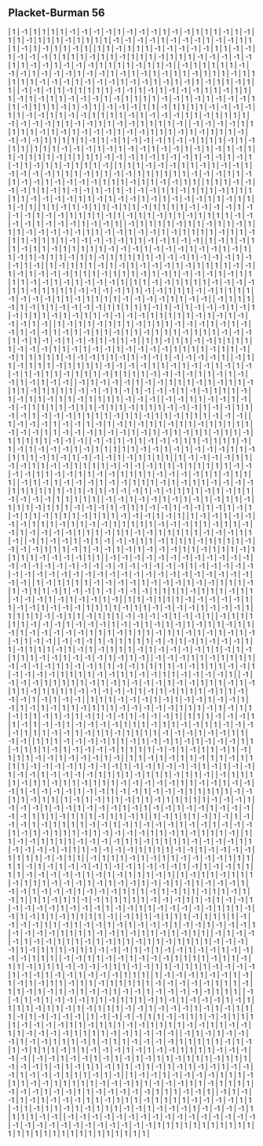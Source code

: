 ## Placket-Burman 56

|  1 | -1 |  1 |  1 |  1 |  1 | -1 | -1 | -1 | -1 |  1 | -1 | -1 | -1 |  1 | -1 | -1 |  1 |  1 |  1 | -1 |  1 | -1 |  1 |  1 | -1 |  1 |  1 |  1 | -1 |  1 |  1 |  1 |  1 | -1 | -1 | -1 | -1 |  1 | -1 | -1 | -1 |  1 | -1 | -1 |  1 |  1 |  1 | -1 |  1 | -1 |  1 |  1 | -1 |  1 |
|  1 |  1 | -1 |  1 |  1 |  1 | -1 | -1 | -1 | -1 | -1 |  1 |  1 | -1 | -1 |  1 | -1 | -1 | -1 |  1 |  1 |  1 |  1 | -1 |  1 |  1 | -1 |  1 |  1 |  1 | -1 |  1 |  1 |  1 | -1 | -1 | -1 | -1 | -1 |  1 |  1 | -1 | -1 |  1 | -1 | -1 | -1 |  1 |  1 |  1 |  1 | -1 |  1 |  1 | -1 |
| -1 |  1 |  1 |  1 |  1 |  1 | -1 | -1 | -1 |  1 | -1 | -1 | -1 |  1 | -1 | -1 |  1 | -1 |  1 | -1 |  1 | -1 |  1 |  1 | -1 |  1 |  1 |  1 | -1 |  1 |  1 |  1 |  1 |  1 | -1 | -1 | -1 |  1 | -1 | -1 | -1 |  1 | -1 | -1 |  1 | -1 |  1 | -1 |  1 | -1 |  1 |  1 | -1 |  1 |  1 |
| -1 | -1 | -1 |  1 | -1 |  1 |  1 |  1 |  1 | -1 | -1 |  1 | -1 |  1 | -1 | -1 | -1 |  1 |  1 | -1 |  1 |  1 |  1 | -1 |  1 | -1 |  1 |  1 | -1 | -1 | -1 |  1 | -1 |  1 |  1 |  1 |  1 | -1 | -1 |  1 | -1 |  1 | -1 | -1 | -1 |  1 |  1 | -1 |  1 |  1 |  1 | -1 |  1 | -1 |  1 |
| -1 | -1 | -1 |  1 |  1 | -1 |  1 |  1 |  1 |  1 | -1 | -1 | -1 | -1 |  1 |  1 | -1 | -1 |  1 |  1 | -1 | -1 |  1 |  1 |  1 |  1 | -1 |  1 | -1 | -1 | -1 |  1 |  1 | -1 |  1 |  1 |  1 |  1 | -1 | -1 | -1 | -1 |  1 |  1 | -1 | -1 |  1 |  1 | -1 | -1 |  1 |  1 |  1 |  1 | -1 |
| -1 | -1 | -1 | -1 |  1 |  1 |  1 |  1 |  1 | -1 |  1 | -1 |  1 | -1 | -1 | -1 |  1 | -1 | -1 |  1 |  1 |  1 | -1 |  1 | -1 |  1 |  1 |  1 | -1 | -1 | -1 | -1 |  1 |  1 |  1 |  1 |  1 | -1 |  1 | -1 |  1 | -1 | -1 | -1 |  1 | -1 | -1 |  1 |  1 |  1 | -1 |  1 | -1 |  1 |  1 |
|  1 |  1 |  1 | -1 | -1 | -1 |  1 | -1 |  1 | -1 | -1 |  1 | -1 | -1 |  1 | -1 |  1 | -1 |  1 | -1 |  1 |  1 | -1 |  1 |  1 |  1 | -1 |  1 |  1 |  1 |  1 | -1 | -1 | -1 |  1 | -1 |  1 | -1 | -1 |  1 | -1 | -1 |  1 | -1 |  1 | -1 |  1 | -1 |  1 |  1 | -1 |  1 |  1 |  1 | -1 |
|  1 |  1 |  1 | -1 | -1 | -1 |  1 |  1 | -1 |  1 | -1 | -1 |  1 | -1 | -1 | -1 | -1 |  1 |  1 |  1 | -1 |  1 |  1 | -1 | -1 |  1 |  1 |  1 |  1 |  1 |  1 | -1 | -1 | -1 |  1 |  1 | -1 |  1 | -1 | -1 |  1 | -1 | -1 | -1 | -1 |  1 |  1 |  1 | -1 |  1 |  1 | -1 | -1 |  1 |  1 |
|  1 |  1 |  1 | -1 | -1 | -1 | -1 |  1 |  1 | -1 |  1 | -1 | -1 |  1 | -1 |  1 | -1 | -1 | -1 |  1 |  1 | -1 |  1 |  1 |  1 | -1 |  1 |  1 |  1 |  1 |  1 | -1 | -1 | -1 | -1 |  1 |  1 | -1 |  1 | -1 | -1 |  1 | -1 |  1 | -1 | -1 | -1 |  1 |  1 | -1 |  1 |  1 |  1 | -1 |  1 |
|  1 |  1 | -1 |  1 | -1 |  1 |  1 | -1 |  1 |  1 | -1 |  1 |  1 |  1 |  1 | -1 | -1 | -1 | -1 |  1 | -1 | -1 | -1 |  1 | -1 | -1 |  1 |  1 |  1 |  1 | -1 |  1 | -1 |  1 |  1 | -1 |  1 |  1 | -1 |  1 |  1 |  1 |  1 | -1 | -1 | -1 | -1 |  1 | -1 | -1 | -1 |  1 | -1 | -1 |  1 |
| -1 |  1 |  1 |  1 |  1 | -1 |  1 |  1 | -1 |  1 |  1 | -1 |  1 |  1 |  1 | -1 | -1 | -1 | -1 | -1 |  1 |  1 | -1 | -1 |  1 | -1 | -1 |  1 | -1 |  1 |  1 |  1 |  1 | -1 |  1 |  1 | -1 |  1 |  1 | -1 |  1 |  1 |  1 | -1 | -1 | -1 | -1 | -1 |  1 |  1 | -1 | -1 |  1 | -1 | -1 |
|  1 | -1 |  1 | -1 |  1 |  1 | -1 |  1 |  1 | -1 |  1 |  1 |  1 |  1 |  1 | -1 | -1 | -1 |  1 | -1 | -1 | -1 |  1 | -1 | -1 |  1 | -1 |  1 |  1 | -1 |  1 | -1 |  1 |  1 | -1 |  1 |  1 | -1 |  1 |  1 |  1 |  1 |  1 | -1 | -1 | -1 |  1 | -1 | -1 | -1 |  1 | -1 | -1 |  1 | -1 |
|  1 | -1 |  1 |  1 |  1 | -1 |  1 | -1 |  1 | -1 | -1 | -1 |  1 | -1 |  1 |  1 |  1 |  1 | -1 | -1 |  1 | -1 |  1 | -1 | -1 | -1 |  1 |  1 |  1 | -1 |  1 |  1 |  1 | -1 |  1 | -1 |  1 | -1 | -1 | -1 |  1 | -1 |  1 |  1 |  1 |  1 | -1 | -1 |  1 | -1 |  1 | -1 | -1 | -1 |  1 |
|  1 |  1 | -1 | -1 |  1 |  1 |  1 |  1 | -1 | -1 | -1 | -1 |  1 |  1 | -1 |  1 |  1 |  1 |  1 | -1 | -1 | -1 | -1 |  1 |  1 | -1 | -1 |  1 |  1 |  1 | -1 | -1 |  1 |  1 |  1 |  1 | -1 | -1 | -1 | -1 |  1 |  1 | -1 |  1 |  1 |  1 |  1 | -1 | -1 | -1 | -1 |  1 |  1 | -1 | -1 |
| -1 |  1 |  1 |  1 | -1 |  1 | -1 |  1 |  1 | -1 | -1 | -1 | -1 |  1 |  1 |  1 |  1 |  1 | -1 |  1 | -1 |  1 | -1 | -1 | -1 |  1 | -1 |  1 | -1 |  1 |  1 |  1 | -1 |  1 | -1 |  1 |  1 | -1 | -1 | -1 | -1 |  1 |  1 |  1 |  1 |  1 | -1 |  1 | -1 |  1 | -1 | -1 | -1 |  1 | -1 |
|  1 | -1 |  1 |  1 | -1 |  1 |  1 |  1 | -1 |  1 |  1 |  1 | -1 | -1 | -1 |  1 | -1 |  1 | -1 | -1 |  1 | -1 | -1 |  1 | -1 |  1 | -1 |  1 |  1 | -1 |  1 |  1 | -1 |  1 |  1 |  1 | -1 |  1 |  1 |  1 | -1 | -1 | -1 |  1 | -1 |  1 | -1 | -1 |  1 | -1 | -1 |  1 | -1 |  1 | -1 |
|  1 |  1 | -1 |  1 |  1 | -1 | -1 |  1 |  1 |  1 |  1 |  1 | -1 | -1 | -1 |  1 |  1 | -1 |  1 | -1 | -1 |  1 | -1 | -1 | -1 | -1 |  1 |  1 |  1 |  1 | -1 |  1 |  1 | -1 | -1 |  1 |  1 |  1 |  1 |  1 | -1 | -1 | -1 |  1 |  1 | -1 |  1 | -1 | -1 |  1 | -1 | -1 | -1 | -1 |  1 |
| -1 |  1 |  1 | -1 |  1 |  1 |  1 | -1 |  1 |  1 |  1 |  1 | -1 | -1 | -1 | -1 |  1 |  1 | -1 |  1 | -1 | -1 |  1 | -1 |  1 | -1 | -1 |  1 | -1 |  1 |  1 | -1 |  1 |  1 |  1 | -1 |  1 |  1 |  1 |  1 | -1 | -1 | -1 | -1 |  1 |  1 | -1 |  1 | -1 | -1 |  1 | -1 |  1 | -1 | -1 |
| -1 |  1 | -1 | -1 | -1 |  1 | -1 | -1 |  1 |  1 |  1 | -1 |  1 | -1 |  1 |  1 | -1 |  1 |  1 | -1 |  1 |  1 |  1 |  1 | -1 | -1 | -1 |  1 | -1 |  1 | -1 | -1 | -1 |  1 | -1 | -1 |  1 |  1 |  1 | -1 |  1 | -1 |  1 |  1 | -1 |  1 |  1 | -1 |  1 |  1 |  1 |  1 | -1 | -1 | -1 |
| -1 | -1 |  1 |  1 | -1 | -1 |  1 | -1 | -1 | -1 |  1 |  1 |  1 |  1 | -1 |  1 |  1 | -1 |  1 |  1 | -1 |  1 |  1 |  1 | -1 | -1 | -1 |  1 | -1 | -1 |  1 |  1 | -1 | -1 |  1 | -1 | -1 | -1 |  1 |  1 |  1 |  1 | -1 |  1 |  1 | -1 |  1 |  1 | -1 |  1 |  1 |  1 | -1 | -1 | -1 |
|  1 | -1 | -1 | -1 |  1 | -1 | -1 |  1 | -1 |  1 | -1 |  1 | -1 |  1 |  1 | -1 |  1 |  1 | -1 |  1 |  1 |  1 |  1 |  1 | -1 | -1 | -1 |  1 |  1 | -1 | -1 | -1 |  1 | -1 | -1 |  1 | -1 |  1 | -1 |  1 | -1 |  1 |  1 | -1 |  1 |  1 | -1 |  1 |  1 |  1 |  1 |  1 | -1 | -1 | -1 |
| -1 | -1 |  1 | -1 |  1 | -1 | -1 | -1 |  1 |  1 | -1 |  1 |  1 |  1 | -1 |  1 | -1 |  1 | -1 | -1 | -1 |  1 | -1 |  1 |  1 |  1 |  1 |  1 | -1 | -1 |  1 | -1 |  1 | -1 | -1 | -1 |  1 |  1 | -1 |  1 |  1 |  1 | -1 |  1 | -1 |  1 | -1 | -1 | -1 |  1 | -1 |  1 |  1 |  1 |  1 |
|  1 | -1 | -1 | -1 | -1 |  1 |  1 | -1 | -1 |  1 |  1 | -1 | -1 |  1 |  1 |  1 |  1 | -1 | -1 | -1 | -1 |  1 |  1 | -1 |  1 |  1 |  1 |  1 |  1 | -1 | -1 | -1 | -1 |  1 |  1 | -1 | -1 |  1 |  1 | -1 | -1 |  1 |  1 |  1 |  1 | -1 | -1 | -1 | -1 |  1 |  1 | -1 |  1 |  1 |  1 |
| -1 |  1 | -1 |  1 | -1 | -1 | -1 |  1 | -1 | -1 |  1 |  1 |  1 | -1 |  1 | -1 |  1 |  1 | -1 | -1 | -1 | -1 |  1 |  1 |  1 |  1 |  1 |  1 | -1 |  1 | -1 |  1 | -1 | -1 | -1 |  1 | -1 | -1 |  1 |  1 |  1 | -1 |  1 | -1 |  1 |  1 | -1 | -1 | -1 | -1 |  1 |  1 |  1 |  1 |  1 |
| -1 | -1 |  1 | -1 | -1 |  1 | -1 |  1 | -1 |  1 | -1 |  1 |  1 | -1 |  1 |  1 |  1 | -1 |  1 |  1 |  1 | -1 | -1 | -1 |  1 | -1 |  1 |  1 | -1 | -1 |  1 | -1 | -1 |  1 | -1 |  1 | -1 |  1 | -1 |  1 |  1 | -1 |  1 |  1 |  1 | -1 |  1 |  1 |  1 | -1 | -1 | -1 |  1 | -1 |  1 |
|  1 | -1 | -1 |  1 | -1 | -1 | -1 | -1 |  1 |  1 |  1 | -1 |  1 |  1 | -1 | -1 |  1 |  1 |  1 |  1 |  1 | -1 | -1 | -1 |  1 |  1 | -1 |  1 |  1 | -1 | -1 |  1 | -1 | -1 | -1 | -1 |  1 |  1 |  1 | -1 |  1 |  1 | -1 | -1 |  1 |  1 |  1 |  1 |  1 | -1 | -1 | -1 |  1 |  1 | -1 |
| -1 |  1 | -1 | -1 |  1 | -1 |  1 | -1 | -1 | -1 |  1 |  1 | -1 |  1 |  1 |  1 | -1 |  1 |  1 |  1 |  1 | -1 | -1 | -1 | -1 |  1 |  1 |  1 | -1 |  1 | -1 | -1 |  1 | -1 |  1 | -1 | -1 | -1 |  1 |  1 | -1 |  1 |  1 |  1 | -1 |  1 |  1 |  1 |  1 | -1 | -1 | -1 | -1 |  1 |  1 |
| -1 | -1 | -1 | -1 | -1 | -1 | -1 | -1 | -1 | -1 | -1 | -1 | -1 | -1 | -1 | -1 | -1 | -1 | -1 | -1 | -1 | -1 | -1 | -1 | -1 | -1 | -1 |  1 | -1 | -1 | -1 | -1 | -1 | -1 | -1 | -1 | -1 | -1 | -1 | -1 | -1 | -1 | -1 | -1 | -1 | -1 | -1 | -1 | -1 | -1 | -1 | -1 | -1 | -1 | -1 |
|  1 | -1 |  1 |  1 |  1 |  1 | -1 | -1 | -1 | -1 |  1 | -1 | -1 | -1 |  1 | -1 | -1 |  1 |  1 |  1 | -1 |  1 | -1 |  1 |  1 | -1 |  1 | -1 | -1 |  1 | -1 | -1 | -1 | -1 |  1 |  1 |  1 |  1 | -1 |  1 |  1 |  1 | -1 |  1 |  1 | -1 | -1 | -1 |  1 | -1 |  1 | -1 | -1 |  1 | -1 |
|  1 |  1 | -1 |  1 |  1 |  1 | -1 | -1 | -1 | -1 | -1 |  1 |  1 | -1 | -1 |  1 | -1 | -1 | -1 |  1 |  1 |  1 |  1 | -1 |  1 |  1 | -1 | -1 | -1 | -1 |  1 | -1 | -1 | -1 |  1 |  1 |  1 |  1 |  1 | -1 | -1 |  1 |  1 | -1 |  1 |  1 |  1 | -1 | -1 | -1 | -1 |  1 | -1 | -1 |  1 |
| -1 |  1 |  1 |  1 |  1 |  1 | -1 | -1 | -1 |  1 | -1 | -1 | -1 |  1 | -1 | -1 |  1 | -1 |  1 | -1 |  1 | -1 |  1 |  1 | -1 |  1 |  1 | -1 |  1 | -1 | -1 | -1 | -1 | -1 |  1 |  1 |  1 | -1 |  1 |  1 |  1 | -1 |  1 |  1 | -1 |  1 | -1 |  1 | -1 |  1 | -1 | -1 |  1 | -1 | -1 |
| -1 | -1 | -1 |  1 | -1 |  1 |  1 |  1 |  1 | -1 | -1 |  1 | -1 |  1 | -1 | -1 | -1 |  1 |  1 | -1 |  1 |  1 |  1 | -1 |  1 | -1 |  1 | -1 |  1 |  1 |  1 | -1 |  1 | -1 | -1 | -1 | -1 |  1 |  1 | -1 |  1 | -1 |  1 |  1 |  1 | -1 | -1 |  1 | -1 | -1 | -1 |  1 | -1 |  1 | -1 |
| -1 | -1 | -1 |  1 |  1 | -1 |  1 |  1 |  1 |  1 | -1 | -1 | -1 | -1 |  1 |  1 | -1 | -1 |  1 |  1 | -1 | -1 |  1 |  1 |  1 |  1 | -1 | -1 |  1 |  1 |  1 | -1 | -1 |  1 | -1 | -1 | -1 | -1 |  1 |  1 |  1 |  1 | -1 | -1 |  1 |  1 | -1 | -1 |  1 |  1 | -1 | -1 | -1 | -1 |  1 |
| -1 | -1 | -1 | -1 |  1 |  1 |  1 |  1 |  1 | -1 |  1 | -1 |  1 | -1 | -1 | -1 |  1 | -1 | -1 |  1 |  1 |  1 | -1 |  1 | -1 |  1 |  1 | -1 |  1 |  1 |  1 |  1 | -1 | -1 | -1 | -1 | -1 |  1 | -1 |  1 | -1 |  1 |  1 |  1 | -1 |  1 |  1 | -1 | -1 | -1 |  1 | -1 |  1 | -1 | -1 |
|  1 |  1 |  1 | -1 | -1 | -1 |  1 | -1 |  1 | -1 | -1 |  1 | -1 | -1 |  1 | -1 |  1 | -1 |  1 | -1 |  1 |  1 | -1 |  1 |  1 |  1 | -1 | -1 | -1 | -1 | -1 |  1 |  1 |  1 | -1 |  1 | -1 |  1 |  1 | -1 |  1 |  1 | -1 |  1 | -1 |  1 | -1 |  1 | -1 | -1 |  1 | -1 | -1 | -1 |  1 |
|  1 |  1 |  1 | -1 | -1 | -1 |  1 |  1 | -1 |  1 | -1 | -1 |  1 | -1 | -1 | -1 | -1 |  1 |  1 |  1 | -1 |  1 |  1 | -1 | -1 |  1 |  1 | -1 | -1 | -1 | -1 |  1 |  1 |  1 | -1 | -1 |  1 | -1 |  1 |  1 | -1 |  1 |  1 |  1 |  1 | -1 | -1 | -1 |  1 | -1 | -1 |  1 |  1 | -1 | -1 |
|  1 |  1 |  1 | -1 | -1 | -1 | -1 |  1 |  1 | -1 |  1 | -1 | -1 |  1 | -1 |  1 | -1 | -1 | -1 |  1 |  1 | -1 |  1 |  1 |  1 | -1 |  1 | -1 | -1 | -1 | -1 |  1 |  1 |  1 |  1 | -1 | -1 |  1 | -1 |  1 |  1 | -1 |  1 | -1 |  1 |  1 |  1 | -1 | -1 |  1 | -1 | -1 | -1 |  1 | -1 |
|  1 |  1 | -1 |  1 | -1 |  1 |  1 | -1 |  1 |  1 | -1 |  1 |  1 |  1 |  1 | -1 | -1 | -1 | -1 |  1 | -1 | -1 | -1 |  1 | -1 | -1 |  1 | -1 | -1 | -1 |  1 | -1 |  1 | -1 | -1 |  1 | -1 | -1 |  1 | -1 | -1 | -1 | -1 |  1 |  1 |  1 |  1 | -1 |  1 |  1 |  1 | -1 |  1 |  1 | -1 |
| -1 |  1 |  1 |  1 |  1 | -1 |  1 |  1 | -1 |  1 |  1 | -1 |  1 |  1 |  1 | -1 | -1 | -1 | -1 | -1 |  1 |  1 | -1 | -1 |  1 | -1 | -1 | -1 |  1 | -1 | -1 | -1 | -1 |  1 | -1 | -1 |  1 | -1 | -1 |  1 | -1 | -1 | -1 |  1 |  1 |  1 |  1 |  1 | -1 | -1 |  1 |  1 | -1 |  1 |  1 |
|  1 | -1 |  1 | -1 |  1 |  1 | -1 |  1 |  1 | -1 |  1 |  1 |  1 |  1 |  1 | -1 | -1 | -1 |  1 | -1 | -1 | -1 |  1 | -1 | -1 |  1 | -1 | -1 | -1 |  1 | -1 |  1 | -1 | -1 |  1 | -1 | -1 |  1 | -1 | -1 | -1 | -1 | -1 |  1 |  1 |  1 | -1 |  1 |  1 |  1 | -1 |  1 |  1 | -1 |  1 |
|  1 | -1 |  1 |  1 |  1 | -1 |  1 | -1 |  1 | -1 | -1 | -1 |  1 | -1 |  1 |  1 |  1 |  1 | -1 | -1 |  1 | -1 |  1 | -1 | -1 | -1 |  1 | -1 | -1 |  1 | -1 | -1 | -1 |  1 | -1 |  1 | -1 |  1 |  1 |  1 | -1 |  1 | -1 | -1 | -1 | -1 |  1 |  1 | -1 |  1 | -1 |  1 |  1 |  1 | -1 |
|  1 |  1 | -1 | -1 |  1 |  1 |  1 |  1 | -1 | -1 | -1 | -1 |  1 |  1 | -1 |  1 |  1 |  1 |  1 | -1 | -1 | -1 | -1 |  1 |  1 | -1 | -1 | -1 | -1 | -1 |  1 |  1 | -1 | -1 | -1 | -1 |  1 |  1 |  1 |  1 | -1 | -1 |  1 | -1 | -1 | -1 | -1 |  1 |  1 |  1 |  1 | -1 | -1 |  1 |  1 |
| -1 |  1 |  1 |  1 | -1 |  1 | -1 |  1 |  1 | -1 | -1 | -1 | -1 |  1 |  1 |  1 |  1 |  1 | -1 |  1 | -1 |  1 | -1 | -1 | -1 |  1 | -1 | -1 |  1 | -1 | -1 | -1 |  1 | -1 |  1 | -1 | -1 |  1 |  1 |  1 |  1 | -1 | -1 | -1 | -1 | -1 |  1 | -1 |  1 | -1 |  1 |  1 |  1 | -1 |  1 |
|  1 | -1 |  1 |  1 | -1 |  1 |  1 |  1 | -1 |  1 |  1 |  1 | -1 | -1 | -1 |  1 | -1 |  1 | -1 | -1 |  1 | -1 | -1 |  1 | -1 |  1 | -1 | -1 | -1 |  1 | -1 | -1 |  1 | -1 | -1 | -1 |  1 | -1 | -1 | -1 |  1 |  1 |  1 | -1 |  1 | -1 |  1 |  1 | -1 |  1 |  1 | -1 |  1 | -1 |  1 |
|  1 |  1 | -1 |  1 |  1 | -1 | -1 |  1 |  1 |  1 |  1 |  1 | -1 | -1 | -1 |  1 |  1 | -1 |  1 | -1 | -1 |  1 | -1 | -1 | -1 | -1 |  1 | -1 | -1 | -1 |  1 | -1 | -1 |  1 |  1 | -1 | -1 | -1 | -1 | -1 |  1 |  1 |  1 | -1 | -1 |  1 | -1 |  1 |  1 | -1 |  1 |  1 |  1 |  1 | -1 |
| -1 |  1 |  1 | -1 |  1 |  1 |  1 | -1 |  1 |  1 |  1 |  1 | -1 | -1 | -1 | -1 |  1 |  1 | -1 |  1 | -1 | -1 |  1 | -1 |  1 | -1 | -1 | -1 |  1 | -1 | -1 |  1 | -1 | -1 | -1 |  1 | -1 | -1 | -1 | -1 |  1 |  1 |  1 |  1 | -1 | -1 |  1 | -1 |  1 |  1 | -1 |  1 | -1 |  1 |  1 |
| -1 |  1 | -1 | -1 | -1 |  1 | -1 | -1 |  1 |  1 |  1 | -1 |  1 | -1 |  1 |  1 | -1 |  1 |  1 | -1 |  1 |  1 |  1 |  1 | -1 | -1 | -1 | -1 |  1 | -1 |  1 |  1 |  1 | -1 |  1 |  1 | -1 | -1 | -1 |  1 | -1 |  1 | -1 | -1 |  1 | -1 | -1 |  1 | -1 | -1 | -1 | -1 |  1 |  1 |  1 |
| -1 | -1 |  1 |  1 | -1 | -1 |  1 | -1 | -1 | -1 |  1 |  1 |  1 |  1 | -1 |  1 |  1 | -1 |  1 |  1 | -1 |  1 |  1 |  1 | -1 | -1 | -1 | -1 |  1 |  1 | -1 | -1 |  1 |  1 | -1 |  1 |  1 |  1 | -1 | -1 | -1 | -1 |  1 | -1 | -1 |  1 | -1 | -1 |  1 | -1 | -1 | -1 |  1 |  1 |  1 |
|  1 | -1 | -1 | -1 |  1 | -1 | -1 |  1 | -1 |  1 | -1 |  1 | -1 |  1 |  1 | -1 |  1 |  1 | -1 |  1 |  1 |  1 |  1 |  1 | -1 | -1 | -1 | -1 | -1 |  1 |  1 |  1 | -1 |  1 |  1 | -1 |  1 | -1 |  1 | -1 |  1 | -1 | -1 |  1 | -1 | -1 |  1 | -1 | -1 | -1 | -1 | -1 |  1 |  1 |  1 |
| -1 | -1 |  1 | -1 |  1 | -1 | -1 | -1 |  1 |  1 | -1 |  1 |  1 |  1 | -1 |  1 | -1 |  1 | -1 | -1 | -1 |  1 | -1 |  1 |  1 |  1 |  1 | -1 |  1 |  1 | -1 |  1 | -1 |  1 |  1 |  1 | -1 | -1 |  1 | -1 | -1 | -1 |  1 | -1 |  1 | -1 |  1 |  1 |  1 | -1 |  1 | -1 | -1 | -1 | -1 |
|  1 | -1 | -1 | -1 | -1 |  1 |  1 | -1 | -1 |  1 |  1 | -1 | -1 |  1 |  1 |  1 |  1 | -1 | -1 | -1 | -1 |  1 |  1 | -1 |  1 |  1 |  1 | -1 | -1 |  1 |  1 |  1 |  1 | -1 | -1 |  1 |  1 | -1 | -1 |  1 |  1 | -1 | -1 | -1 | -1 |  1 |  1 |  1 |  1 | -1 | -1 |  1 | -1 | -1 | -1 |
| -1 |  1 | -1 |  1 | -1 | -1 | -1 |  1 | -1 | -1 |  1 |  1 |  1 | -1 |  1 | -1 |  1 |  1 | -1 | -1 | -1 | -1 |  1 |  1 |  1 |  1 |  1 | -1 |  1 | -1 |  1 | -1 |  1 |  1 |  1 | -1 |  1 |  1 | -1 | -1 | -1 |  1 | -1 |  1 | -1 | -1 |  1 |  1 |  1 |  1 | -1 | -1 | -1 | -1 | -1 |
| -1 | -1 |  1 | -1 | -1 |  1 | -1 |  1 | -1 |  1 | -1 |  1 |  1 | -1 |  1 |  1 |  1 | -1 |  1 |  1 |  1 | -1 | -1 | -1 |  1 | -1 |  1 | -1 |  1 |  1 | -1 |  1 |  1 | -1 |  1 | -1 |  1 | -1 |  1 | -1 | -1 |  1 | -1 | -1 | -1 |  1 | -1 | -1 | -1 |  1 |  1 |  1 | -1 |  1 | -1 |
|  1 | -1 | -1 |  1 | -1 | -1 | -1 | -1 |  1 |  1 |  1 | -1 |  1 |  1 | -1 | -1 |  1 |  1 |  1 |  1 |  1 | -1 | -1 | -1 |  1 |  1 | -1 | -1 | -1 |  1 |  1 | -1 |  1 |  1 |  1 |  1 | -1 | -1 | -1 |  1 | -1 | -1 |  1 |  1 | -1 | -1 | -1 | -1 | -1 |  1 |  1 |  1 | -1 | -1 |  1 |
| -1 |  1 | -1 | -1 |  1 | -1 |  1 | -1 | -1 | -1 |  1 |  1 | -1 |  1 |  1 |  1 | -1 |  1 |  1 |  1 |  1 | -1 | -1 | -1 | -1 |  1 |  1 | -1 |  1 | -1 |  1 |  1 | -1 |  1 | -1 |  1 |  1 |  1 | -1 | -1 |  1 | -1 | -1 | -1 |  1 | -1 | -1 | -1 | -1 |  1 |  1 |  1 |  1 | -1 | -1 |
| -1 | -1 | -1 | -1 | -1 | -1 | -1 | -1 | -1 | -1 | -1 | -1 | -1 | -1 | -1 | -1 | -1 | -1 | -1 | -1 | -1 | -1 | -1 | -1 | -1 | -1 | -1 | -1 |  1 |  1 |  1 |  1 |  1 |  1 |  1 |  1 |  1 |  1 |  1 |  1 |  1 |  1 |  1 |  1 |  1 |  1 |  1 |  1 |  1 |  1 |  1 |  1 |  1 |  1 |  1 |
